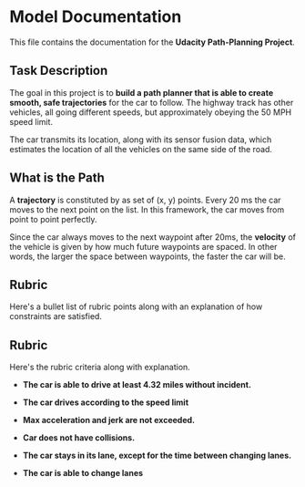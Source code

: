 # Model Documentation

This file contains the documentation for the **Udacity Path-Planning Project**.

## Task Description

The goal in this project is to **build a path planner that is able to create smooth, safe trajectories** for the car to follow. The highway track has other vehicles, all going different speeds, but approximately obeying the 50 MPH speed limit.

The car transmits its location, along with its sensor fusion data, which estimates the location of all the vehicles on the same side of the road.

## What is the Path

A **trajectory** is constituted by as set of (x, y) points. Every 20 ms the car moves to the next point on the list.
In this framework, the car moves from point to point perfectly.

Since the car always moves to the next waypoint after 20ms, the **velocity** of the vehicle is given by how much future waypoints are spaced.
In other words, the larger the space between waypoints, the faster the car will be.

## Rubric

Here's a bullet list of rubric points along with an explanation of how constraints are satisfied.

## Rubric

Here's the rubric criteria along with explanation.

- **The car is able to drive at least 4.32 miles without incident.** 

- **The car drives according to the speed limit**

   
- **Max acceleration and jerk are not exceeded.**
    
   
- **Car does not have collisions.**

   
- **The car stays in its lane, except for the time between changing lanes.**
    
  
- **The car is able to change lanes**
    
   
